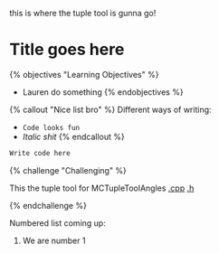 


this is where the tuple tool is gunna go!

# Title goes here

{% objectives "Learning Objectives" %}
* Lauren do something
{% endobjectives %} 

{% callout "Nice list bro" %}
Different ways of writing:

 - `Code looks fun`
 - *Italic shit*
{% endcallout %} 

```python
Write code here
```

{% challenge "Challenging" %}

This the tuple tool for MCTupleToolAngles 
[.cpp](MCTupleToolAngles.html) 
[.h](/MCTupleToolAngles2.html) 

{% endchallenge %} 

Numbered list coming up:

  1. We are number 1

